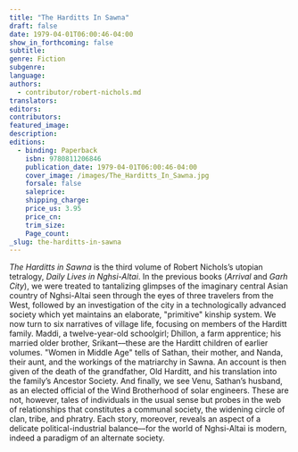```yaml
---
title: "The Harditts In Sawna"
draft: false
date: 1979-04-01T06:00:46-04:00
show_in_forthcoming: false
subtitle:
genre: Fiction
subgenre:
language:
authors:
  - contributor/robert-nichols.md
translators:
editors:
contributors:
featured_image:
description:
editions:
  - binding: Paperback
    isbn: 9780811206846
    publication_date: 1979-04-01T06:00:46-04:00
    cover_image: /images/The_Harditts_In_Sawna.jpg
    forsale: false
    saleprice:
    shipping_charge:
    price_us: 3.95
    price_cn:
    trim_size:
    Page_count:
_slug: the-harditts-in-sawna
---
```


_The Harditts in Sawna_ is the third volume of Robert Nichols’s utopian tetralogy, _Daily Lives in Nghsi-Altai_. In the previous books (_Arrival_ and _Garh City_), we were treated to tantalizing glimpses of the imaginary central Asian country of Nghsi-Altai seen through the eyes of three travelers from the West, followed by an investigation of the city in a technologically advanced society which yet maintains an elaborate, "primitive" kinship system. We now turn to six narratives of village life, focusing on members of the Harditt family. Maddi, a twelve-year-old schoolgirl; Dhillon, a farm apprentice; his married older brother, Srikant––these are the Harditt children of earlier volumes. "Women in Middle Age" tells of Sathan, their mother, and Nanda, their aunt, and the workings of the matriarchy in Sawna. An account is then given of the death of the grandfather, Old Harditt, and his translation into the family’s Ancestor Society. And finally, we see Venu, Sathan’s husband, as an elected official of the Wind Brotherhood of solar engineers. These are not, however, tales of individuals in the usual sense but probes in the web of relationships that constitutes a communal society, the widening circle of clan, tribe, and phratry. Each story, moreover, reveals an aspect of a delicate political-industrial balance––for the world of Nghsi-Altai is modern, indeed a paradigm of an alternate society.

